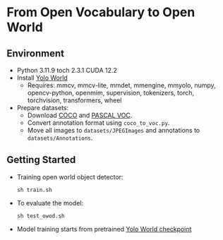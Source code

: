 # From Open Vocabulary to Open World


## Environment
- Python 3.11.9 toch 2.3.1 CUDA 12.2
- Install [Yolo World](https://github.com/AILab-CVC/YOLO-World)
  - Requires: mmcv, mmcv-lite, mmdet, mmengine, mmyolo, numpy, opencv-python, openmim, supervision, tokenizers, torch, torchvision, transformers, wheel
- Prepare datasets:
  - Download [COCO](https://cocodataset.org/#download) and [PASCAL VOC](http://host.robots.ox.ac.uk/pascal/VOC/).
  - Convert annotation format using `coco_to_voc.py`.
  - Move all images to `datasets/JPEGImages` and annotations to `datasets/Annotations`.

## Getting Started
- Training open world object detector:
  ```
  sh train.sh
  ```
- To evaluate the model:
  ```
  sh test_owod.sh
  ```
- Model training starts from pretrained [Yolo World checkpoint](https://huggingface.co/wondervictor/YOLO-World/blob/main/yolo_world_v2_xl_obj365v1_goldg_cc3mlite_pretrain-5daf1395.pth)
